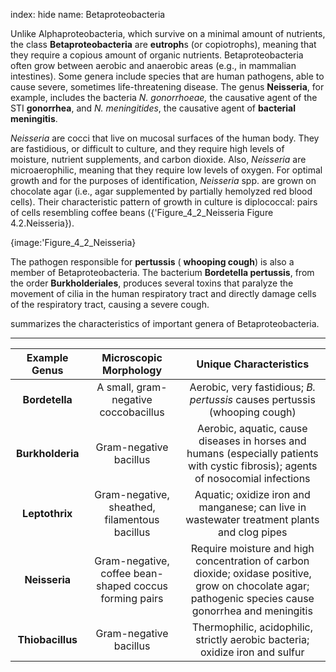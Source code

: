 index: hide
name: Betaproteobacteria

Unlike Alphaproteobacteria, which survive on a minimal amount of nutrients, the class  **Betaproteobacteria** are  **eutroph**s (or copiotrophs), meaning that they require a copious amount of organic nutrients. Betaproteobacteria often grow between aerobic and anaerobic areas (e.g., in mammalian intestines). Some genera include species that are human pathogens, able to cause severe, sometimes life-threatening disease. The genus  **Neisseria**, for example, includes the bacteria  *N. gonorrhoeae,* the causative agent of the STI  **gonorrhea**, and  *N. meningitides*, the causative agent of  **bacterial meningitis**.

 *Neisseria* are cocci that live on mucosal surfaces of the human body. They are fastidious, or difficult to culture, and they require high levels of moisture, nutrient supplements, and carbon dioxide. Also,  *Neisseria* are microaerophilic, meaning that they require low levels of oxygen. For optimal growth and for the purposes of identification,  *Neisseria* spp. are grown on chocolate agar (i.e., agar supplemented by partially hemolyzed red blood cells). Their characteristic pattern of growth in culture is diplococcal: pairs of cells resembling coffee beans ({'Figure_4_2_Neisseria Figure 4.2.Neisseria}).


{image:'Figure_4_2_Neisseria}
        

The pathogen responsible for  **pertussis** ( **whooping cough**) is also a member of Betaproteobacteria. The bacterium  **Bordetella pertussis**, from the order  **Burkholderiales**, produces several toxins that paralyze the movement of cilia in the human respiratory tract and directly damage cells of the respiratory tract, causing a severe cough.

 summarizes the characteristics of important genera of Betaproteobacteria.


****

| Example Genus | Microscopic Morphology | Unique Characteristics |
|:-:|:-:|:-:|
|  **Bordetella** | A small, gram-negative coccobacillus | Aerobic, very fastidious;  *B. pertussis* causes pertussis (whooping cough) |
|  **Burkholderia** | Gram-negative bacillus | Aerobic, aquatic, cause diseases in horses and humans (especially patients with cystic fibrosis); agents of nosocomial infections |
|  **Leptothrix** | Gram-negative, sheathed, filamentous bacillus | Aquatic; oxidize iron and manganese; can live in wastewater treatment plants and clog pipes |
|  **Neisseria** | Gram-negative, coffee bean-shaped coccus forming pairs | Require moisture and high concentration of carbon dioxide; oxidase positive, grow on chocolate agar; pathogenic species cause gonorrhea and meningitis |
|  **Thiobacillus** | Gram-negative bacillus | Thermophilic, acidophilic, strictly aerobic bacteria; oxidize iron and sulfur |
    
